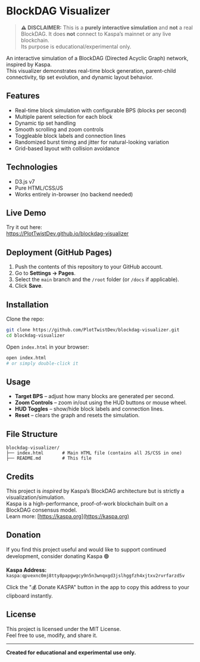 # BlockDAG Visualizer

> **⚠️ DISCLAIMER:** This is a **purely interactive simulation** and **not** a real BlockDAG. It does **not** connect to Kaspa’s mainnet or any live blockchain.  
> Its purpose is educational/experimental only.

An interactive simulation of a BlockDAG (Directed Acyclic Graph) network, inspired by Kaspa.  
This visualizer demonstrates real-time block generation, parent-child connectivity, tip set evolution, and dynamic layout behavior.

## Features

- Real-time block simulation with configurable BPS (blocks per second)
- Multiple parent selection for each block
- Dynamic tip set handling
- Smooth scrolling and zoom controls
- Toggleable block labels and connection lines
- Randomized burst timing and jitter for natural-looking variation
- Grid-based layout with collision avoidance

## Technologies

- D3.js v7  
- Pure HTML/CSS/JS  
- Works entirely in-browser (no backend needed)

## Live Demo

Try it out here:  
https://PlotTwistDev.github.io/blockdag-visualizer

## Deployment (GitHub Pages)

1. Push the contents of this repository to your GitHub account.  
2. Go to **Settings → Pages**.  
3. Select the `main` branch and the `/root` folder (or `/docs` if applicable).  
4. Click **Save**.

## Installation

Clone the repo:

```bash
git clone https://github.com/PlotTwistDev/blockdag-visualizer.git
cd blockdag-visualizer
```

Open `index.html` in your browser:

```bash
open index.html
# or simply double-click it
```

## Usage

- **Target BPS** – adjust how many blocks are generated per second.  
- **Zoom Controls** – zoom in/out using the HUD buttons or mouse wheel.  
- **HUD Toggles** – show/hide block labels and connection lines.  
- **Reset** – clears the graph and resets the simulation.

## File Structure

```
blockdag-visualizer/
├── index.html       # Main HTML file (contains all JS/CSS in one)
├── README.md        # This file
```

## Credits

This project is *inspired* by Kaspa’s BlockDAG architecture but is strictly a visualization/simulation.  
Kaspa is a high-performance, proof-of-work blockchain built on a BlockDAG consensus model.  
Learn more: [https://kaspa.org](https://kaspa.org)

## Donation

If you find this project useful and would like to support continued development, consider donating Kaspa 🟢

**Kaspa Address:**  
`kaspa:qpvexnc0mj8tty8papgwgcy9n5n3wnqxgd3jslhggfzh4xjtxv2rvrfarzd5v`

Click the "💰 Donate KASPA" button in the app to copy this address to your clipboard instantly.


## License

This project is licensed under the MIT License.  
Feel free to use, modify, and share it.

---

**Created for educational and experimental use only.**
